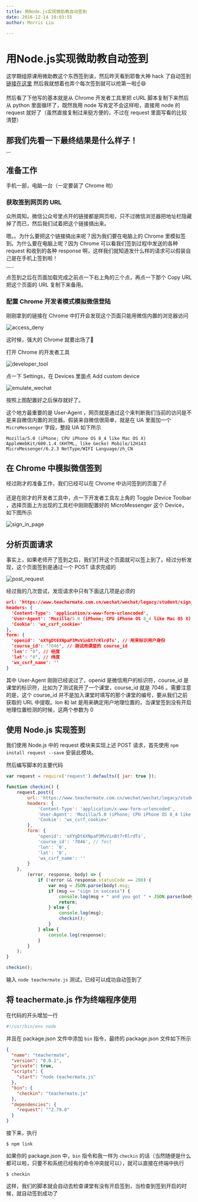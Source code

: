 ```yaml
---
title: 用Node.js实现微助教自动签到
date: 2016-12-14 19:03:55
author: Morris Liu

---
```


# 用Node.js实现微助教自动签到

这学期组原课用微助教这个东西签到诶，然后昨天看到耶鲁大神 hack 了自动签到 [链接在这里](https://tao-h.github.io/2016/12/13/teacher-mater/) 然后我就想着也弄个每次签到就可以抢第一啦☝️😄

然后看了下他写的基本就是从 Chrome 开发者工具里把 cURL 脚本复制下来然后从 python 里面循环了，既然我用 node 写肯定不会这样啦，直接用 node 的 request 就好了（虽然直接复制过来挺方便的，不过在 request 里面写看的比较清楚）

<!-- more -->

## 那我们先看一下最终结果是什么样子！

<img src="https://raw.githubusercontent.com/realMorrisLiu/realMorrisLiu.github.io/images/demo.png" alt="demo" style="zoom: 25%;" />



## 准备工作

手机一部，电脑一台（一定要装了 Chrome 哟）

### 获取签到网页的 URL

众所周知。微信公众号里点开的链接都是网页啦，只不过微信浏览器把地址栏隐藏掉了而已，然后我们试着把这个链接搞出来。

嗯。。为什么要把这个链接搞出来呢？因为我们要在电脑上的 Chrome 里模拟签到。为什么要在电脑上呢？因为 Chrome 可以看我们签到过程中发送的各种 request 和收到的各种 response 啊，这样我们就知道发什么样的请求可以假装自己是在手机上签到啦！

<img src="https://raw.githubusercontent.com/realMorrisLiu/realMorrisLiu.github.io/images/share_link.png" alt="share_link" style="zoom:25%;" />

点签到之后在页面加载完成之前点一下右上角的三个点，再点一下那个 Copy URL 把这个页面的 URL 复制下来备用。

### 配置 Chrome 开发者模式模拟微信登陆

刚刚拿到的链接在 Chrome 中打开会发现这个页面只能用微信内置的浏览器访问

![access_deny](https://raw.githubusercontent.com/realMorrisLiu/realMorrisLiu.github.io/images/access_deny.png)

这时候，强大的 Chrome 就要出场了👏

打开 Chrome 的开发者工具

![developer_tool](https://raw.githubusercontent.com/realMorrisLiu/realMorrisLiu.github.io/images/developer_tool.png)

点一下 Settings，在 Devices 里面点 Add custom device

![emulate_wechat](https://raw.githubusercontent.com/realMorrisLiu/realMorrisLiu.github.io/images/emulate_wechat.png)

按照上图配置好之后保存就好了。

这个地方最重要的是 User-Agent ，网页就是通过这个来判断我们当前的访问是不是来自微信内置的浏览器。假装来自微信很简单，就是在 UA 里面加一个 `MicroMessenger` 字段，整段 UA 如下所示

`Mozilla/5.0 (iPhone; CPU iPhone OS 8_4 like Mac OS X) AppleWebKit/600.1.4 (KHTML, like Gecko) Mobile/12H143 MicroMessenger/6.2.3 NetType/WIFI Language/zh_CN`

## 在 Chrome 中模拟微信签到

经过刚才的准备工作，我们已经可以在 Chrome 中访问签到的页面了✌️

还是在刚才的开发者工具中，点一下开发者工具左上角的 Toggle Device Toolbar ，选择页面上方出现的工具栏中刚刚配置好的 MicroMessenger 这个 Device，如下图所示

![sign_in_page](https://raw.githubusercontent.com/realMorrisLiu/realMorrisLiu.github.io/images/sign_in_page.png)

## 分析页面请求

事实上，如果老师开了签到之后，我们打开这个页面就可以签上到了。经过分析发现，这个页面签到是通过一个 POST 请求完成的

![post_request](https://raw.githubusercontent.com/realMorrisLiu/realMorrisLiu.github.io/images/post_request.png)

经过我的几次尝试，发现请求中只有下面这几项是必须的

``` json
url: 'https://www.teachermate.com.cn/wechat/wechat/legacy/student/sign_in',
headers: {
  'Content-Type': 'application/x-www-form-urlencoded',
  'User-Agent': 'Mozilla/5.0 (iPhone; CPU iPhone OS 8_4 like Mac OS X) AppleWebKit/600.1.4 (KHTML, like Gecko) Mobile/12H143 MicroMessenger/6.2.3 NetType/WIFI Language/zh_CN',
  'Cookie': 'wx_csrf_cookie='
},
form: {
  'openid': 'oXYgDt6XNpaP3MvVinBt7rRlrdTs', // 用来标识用户身份
  'course_id': '7046', // 测试用课堂的 course_id
  'lon': '0', // 经度
  'lat': '0', // 纬度
  'wx_csrf_name': ''
}
```

其中 User-Agent 刚刚已经说过了，openid 是微信用户的标识符，course_id 是课堂的标识符，比如为了测试我开了一个课堂，course_id 就是 7046 。需要注意的是，这个 course_id 并不是加入课堂时填写的那个课堂的编号，要从我们之前获取的 URL 中提取。lon 和 lat 是用来确定用户地理位置的，当课堂签到没有开启地理位置检测的时候，这两个参数为 0 

## 使用 Node.js 实现签到

我们使用 Node.js 中的 request 模块来实现上述 POST 请求，首先使用 `npm install request --save` 安装此模块。

然后编写脚本的主要代码

``` javascript
var request = require('request').defaults({ jar: true });

function checkin() {
	request.post({
		url: 'https://www.teachermate.com.cn/wechat/wechat/legacy/student/sign_in',
		headers: {
			'Content-Type': 'application/x-www-form-urlencoded',
			'User-Agent': 'Mozilla/5.0 (iPhone; CPU iPhone OS 8_4 like Mac OS X) AppleWebKit/600.1.4 (KHTML, like Gecko) Mobile/12H143 MicroMessenger/6.2.3 NetType/WIFI Language/zh_CN',
			'Cookie': 'wx_csrf_cookie='
		},
		form: {
			'openid': 'oXYgDt6XNpaP3MvVinBt7rRlrdTs',
			'course_id': '7046', // Test
			'lon': '0',
			'lat': '0',
			'wx_csrf_name': ''
		}
	},
		(error, response, body) => {
			if (!error && response.statusCode == 200) {
				var msg = JSON.parse(body).msg;
				if (msg == "sign in success") {
					console.log(msg + " and you got " + JSON.parse(body).data.sign_rank + " place");
					return;
				} else {
					console.log(msg);
					checkin();
				}
			} else {
				console.log(response);
			}
		}
	);
}

checkin();

```

输入 `node teachermate.js` 测试，已经可以成功自动签到了

## 将 teachermate.js 作为终端程序使用

在代码的开头增加一行

``` bash
#!/usr/bin/env node
```

并且在 package.json 文件中添加 `bin` 指令，最终的 package.json 文件如下所示

``` json
{
  "name": "teachermate",
  "version": "0.0.1",
  "private": true,
  "scripts": {
    "start": "node teachermate.js"
  },
  "bin": {
    "checkin": "teachermate.js"
  },
  "dependencies": {
    "request": "^2.79.0"
  }
}
```

接下来，执行

``` shell
$ npm link 
```

如果你的 package.json 中，`bin` 指令和我一样为 `checkin` 的话（当然随便是什么都可以啦，只要不和系统已经有的命令冲突就可以），就可以直接在终端中执行

``` shell
$ checkin
```

这样，我们的脚本就会自动去检查课堂有没有开启签到，当检查到签到开启的时候，就自动签到成功了

